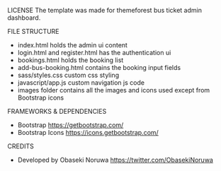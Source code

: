 LICENSE
The template was made for themeforest bus ticket admin dashboard.

FILE STRUCTURE

- index.html holds the admin ui content
- login.html and register.html has the authentication ui
- bookings.html holds the booking list
- add-bus-booking.html contains the booking input fields
- sass/styles.css custom css styling
- javascript/app.js custom navigation js code
- images folder contains all the images and icons used except from Bootstrap icons

FRAMEWORKS & DEPENDENCIES

- Bootstrap https://getbootstrap.com/
- Bootstrap Icons https://icons.getbootstrap.com/

CREDITS

- Developed by Obaseki Noruwa https://twitter.com/ObasekiNoruwa
